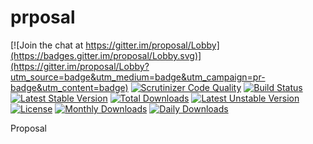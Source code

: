 # prposal

[![Join the chat at https://gitter.im/proposal/Lobby](https://badges.gitter.im/proposal/Lobby.svg)](https://gitter.im/proposal/Lobby?utm_source=badge&utm_medium=badge&utm_campaign=pr-badge&utm_content=badge)
[![Scrutinizer Code Quality](https://scrutinizer-ci.com/g/bantenprov/proposal/badges/quality-score.png?b=master)](https://scrutinizer-ci.com/g/bantenprov/proposal/?branch=master)
[![Build Status](https://scrutinizer-ci.com/g/bantenprov/proposal/badges/build.png?b=master)](https://scrutinizer-ci.com/g/bantenprov/proposal/build-status/master)
[![Latest Stable Version](https://poser.pugx.org/bantenprov/proposal/v/stable)](https://packagist.org/packages/bantenprov/proposal)
[![Total Downloads](https://poser.pugx.org/bantenprov/proposal/downloads)](https://packagist.org/packages/bantenprov/proposal)
[![Latest Unstable Version](https://poser.pugx.org/bantenprov/proposal/v/unstable)](https://packagist.org/packages/bantenprov/proposal)
[![License](https://poser.pugx.org/bantenprov/proposal/license)](https://packagist.org/packages/bantenprov/proposal)
[![Monthly Downloads](https://poser.pugx.org/bantenprov/proposal/d/monthly)](https://packagist.org/packages/bantenprov/proposal)
[![Daily Downloads](https://poser.pugx.org/bantenprov/proposal/d/daily)](https://packagist.org/packages/bantenprov/proposal)

Proposal
